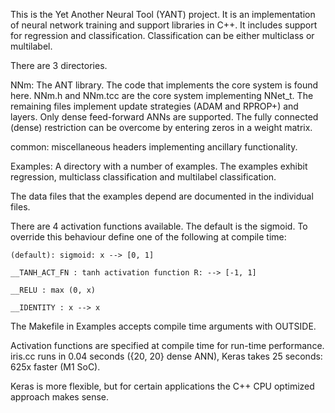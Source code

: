 
This is the Yet Another Neural Tool (YANT) project.  It is an implementation of
neural network training and support libraries in C++.  It includes support
for regression and classification.  Classification can be either multiclass
or multilabel.

There are 3 directories.  

NNm: The ANT library.  The code that implements the core system is found here.
   NNm.h and NNm.tcc are the core system implementing NNet_t.  The remaining
   files implement update strategies (ADAM and RPROP+) and layers.  Only
   dense feed-forward ANNs are supported.  The fully connected (dense) 
   restriction can be overcome by entering zeros in a weight matrix.

common: miscellaneous headers implementing ancillary functionality.

Examples: A directory with a number of examples.  The examples exhibit
   regression, multiclass classification and multilabel classification.

The data files that the examples depend are documented in the individual
files.

There are 4 activation functions available.  The default is the sigmoid.  To
override this behaviour define one of the following at compile time:

	(default): sigmoid: x --> [0, 1]

	__TANH_ACT_FN : tanh activation function R: --> [-1, 1]

	__RELU : max (0, x)

	__IDENTITY : x --> x

The Makefile in Examples accepts compile time arguments with OUTSIDE.

Activation functions are specified at compile time for run-time 
performance.  iris.cc runs in 0.04 seconds ({20, 20} dense ANN), Keras
takes 25 seconds: 625x faster (M1 SoC).

Keras is more flexible, but for certain applications the C++ CPU optimized
approach makes sense.

